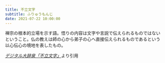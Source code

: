 ```yaml
---
title: 不立文字
subtitle: ふりゅうもんじ
date: 2021-07-22 10:00:00
---
```


禅宗の根本的立場を示す語。悟りの内容は文字や言説で伝えられるものではないということ。仏の教えは師の心から弟子の心へ直接伝えられるものであるという以心伝心の境地を表したもの。

<cite>[デジタル大辞泉「不立文字」](https://dictionary.goo.ne.jp/word/%E4%B8%8D%E7%AB%8B%E6%96%87%E5%AD%97/)</cite>より引用